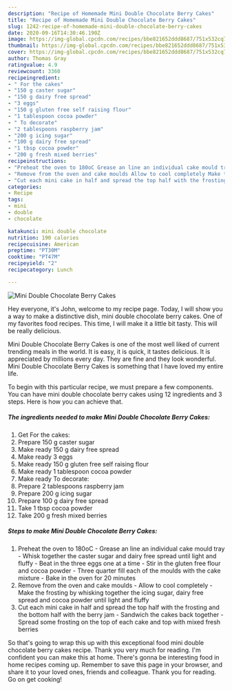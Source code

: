 ```yaml
---
description: "Recipe of Homemade Mini Double Chocolate Berry Cakes"
title: "Recipe of Homemade Mini Double Chocolate Berry Cakes"
slug: 1242-recipe-of-homemade-mini-double-chocolate-berry-cakes
date: 2020-09-16T14:30:46.190Z
image: https://img-global.cpcdn.com/recipes/bbe821652ddd8687/751x532cq70/mini-double-chocolate-berry-cakes-recipe-main-photo.jpg
thumbnail: https://img-global.cpcdn.com/recipes/bbe821652ddd8687/751x532cq70/mini-double-chocolate-berry-cakes-recipe-main-photo.jpg
cover: https://img-global.cpcdn.com/recipes/bbe821652ddd8687/751x532cq70/mini-double-chocolate-berry-cakes-recipe-main-photo.jpg
author: Thomas Gray
ratingvalue: 4.9
reviewcount: 3360
recipeingredient:
- " For the cakes"
- "150 g caster sugar"
- "150 g dairy free spread"
- "3 eggs"
- "150 g gluten free self raising flour"
- "1 tablespoon cocoa powder"
- " To decorate"
- "2 tablespoons raspberry jam"
- "200 g icing sugar"
- "100 g dairy free spread"
- "1 tbsp cocoa powder"
- "200 g fresh mixed berries"
recipeinstructions:
- "Preheat the oven to 180oC Grease an line an individual cake mould tray Whisk together the caster sugar and dairy free spread until light and fluffy Beat in the three eggs one at a time Stir in the gluten free flour and cocoa powder Three quarter fill each of the moulds with the cake mixture Bake in the oven for 20 minutes"
- "Remove from the oven and cake moulds Allow to cool completely Make the frosting by whisking together the icing sugar, dairy free spread and cocoa powder until light and fluffy"
- "Cut each mini cake in half and spread the top half with the frosting and the bottom half with the berry jam Sandwich the cakes back together Spread some frosting on the top of each cake and top with mixed fresh berries"
categories:
- Recipe
tags:
- mini
- double
- chocolate

katakunci: mini double chocolate 
nutrition: 190 calories
recipecuisine: American
preptime: "PT30M"
cooktime: "PT47M"
recipeyield: "2"
recipecategory: Lunch

---
```



![Mini Double Chocolate Berry Cakes](https://img-global.cpcdn.com/recipes/bbe821652ddd8687/751x532cq70/mini-double-chocolate-berry-cakes-recipe-main-photo.jpg)

Hey everyone, it's John, welcome to my recipe page. Today, I will show you a way to make a distinctive dish, mini double chocolate berry cakes. One of my favorites food recipes. This time, I will make it a little bit tasty. This will be really delicious.

Mini Double Chocolate Berry Cakes is one of the most well liked of current trending meals in the world. It is easy, it is quick, it tastes delicious. It is appreciated by millions every day. They are fine and they look wonderful. Mini Double Chocolate Berry Cakes is something that I have loved my entire life.




To begin with this particular recipe, we must prepare a few components. You can have mini double chocolate berry cakes using 12 ingredients and 3 steps. Here is how you can achieve that.

<!--inarticleads1-->

##### The ingredients needed to make Mini Double Chocolate Berry Cakes:

1. Get  For the cakes:
1. Prepare 150 g caster sugar
1. Make ready 150 g dairy free spread
1. Make ready 3 eggs
1. Make ready 150 g gluten free self raising flour
1. Make ready 1 tablespoon cocoa powder
1. Make ready  To decorate:
1. Prepare 2 tablespoons raspberry jam
1. Prepare 200 g icing sugar
1. Prepare 100 g dairy free spread
1. Take 1 tbsp cocoa powder
1. Take 200 g fresh mixed berries




<!--inarticleads2-->

##### Steps to make Mini Double Chocolate Berry Cakes:

1. Preheat the oven to 180oC - Grease an line an individual cake mould tray - Whisk together the caster sugar and dairy free spread until light and fluffy - Beat in the three eggs one at a time - Stir in the gluten free flour and cocoa powder - Three quarter fill each of the moulds with the cake mixture - Bake in the oven for 20 minutes
1. Remove from the oven and cake moulds - Allow to cool completely - Make the frosting by whisking together the icing sugar, dairy free spread and cocoa powder until light and fluffy
1. Cut each mini cake in half and spread the top half with the frosting and the bottom half with the berry jam - Sandwich the cakes back together - Spread some frosting on the top of each cake and top with mixed fresh berries




So that's going to wrap this up with this exceptional food mini double chocolate berry cakes recipe. Thank you very much for reading. I'm confident you can make this at home. There's gonna be interesting food in home recipes coming up. Remember to save this page in your browser, and share it to your loved ones, friends and colleague. Thank you for reading. Go on get cooking!
